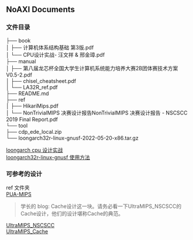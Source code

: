 ## NoAXI Documents
### 文件目录
├── book  
│   ├── 计算机体系结构基础  第3版.pdf  
│   └── CPU设计实战- 汪文祥 & 邢金璋.pdf  
├── manual  
│   ├── 第八届龙芯杯全国大学生计算机系统能力培养大赛2B团体赛技术方案V0.5-2.pdf  
│   ├── chisel_cheatsheet.pdf  
│   └── LA32R_ref.pdf  
├── README.md  
├── ref  
│   ├── HikariMips.pdf  
│   └── NonTrivialMIPS 决赛设计报告NonTrivialMIPS 决赛设计报告 - NSCSCC 2019 Final Report.pdf  
└── tool  
    ├── cdp_ede_local.zip  
    └── loongarch32r-linux-gnusf-2022-05-20-x86.tar.gz  


[loongarch cpu 设计实战](https://bookdown.org/ghostboy316/bookdown/)  
[loongarch32r-linux-gnusf 使用方法](https://bookdown.org/ghostboy316/bookdown/chapter-single-cycle-cpu.html#subsubsec-install-loongarch32-toolchains)

### 可参考的设计
ref 文件夹  
[PUA-MIPS](https://github.com/Clo91eaf/PUA-MIPS)  
> 学长的 blog: Cache设计这一块。请务必看一下UltraMIPS_NSCSCC的Cache设计，他们的设计堪称Cache的典范。

[UltraMIPS_NSCSCC](https://github.com/SocialistDalao/UltraMIPS_NSCSCC)  
[UltraMIPS_Cache](https://github.com/SocialistDalao/UltraMIPS_Cache)